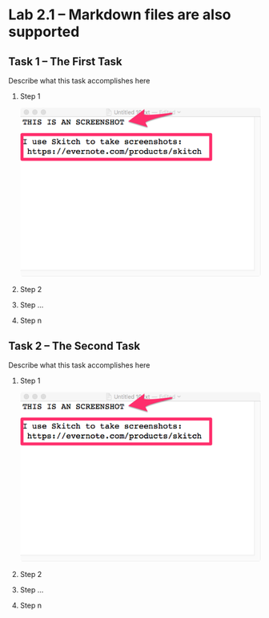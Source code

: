 Lab 2.1 – Markdown files are also supported
===========================================

Task 1 – The First Task
-----------------------

Describe what this task accomplishes here

1. Step 1

   ![Screenshot 1](../../_static/image001.png)

2. Step 2

3. Step ...

4. Step n

Task 2 – The Second Task
------------------------

Describe what this task accomplishes here

1. Step 1

   ![Screenshot 1](../../_static/image001.png)

2. Step 2

3. Step ...

4. Step n
